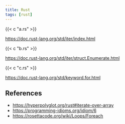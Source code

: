 ```yaml
---
title: Rust
tags: [rust]
---
```


{{< c "a.rs" >}}

<https://doc.rust-lang.org/std/iter/index.html>

{{< c "b.rs" >}}

<https://doc.rust-lang.org/std/iter/struct.Enumerate.html>

{{< c "c.rs" >}}

<https://doc.rust-lang.org/std/keyword.for.html>

## References

- <https://hyperpolyglot.org/rust#iterate-over-array>
- <https://programming-idioms.org/idiom/6>
- <https://rosettacode.org/wiki/Loops/Foreach>
